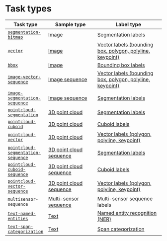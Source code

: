 # Task types

<table><thead><tr><th>Task type</th><th width="235.09967845659162">Sample type</th><th width="323.4094596855135">Label type</th></tr></thead><tbody><tr><td><a href="../how-to-annotate/label-images/image-segmentation-interface.md"><code>segmentation-bitmap</code></a></td><td><a href="sample-types/#image">Image</a></td><td><a href="label-types.md#segmentation-labels">Segmentation labels</a></td></tr><tr><td><a href="../how-to-annotate/label-images/image-vector-interface.md"><code>vector</code></a></td><td><a href="sample-types/#image">Image</a></td><td><a href="label-types.md#vector-labels-bounding-box-polygon-polyline-keypoint">Vector labels (bounding box, polygon, polyline, keypoint)</a></td></tr><tr><td><a href="../how-to-annotate/label-images/image-vector-interface.md"><code>bbox</code></a></td><td><a href="sample-types/#image">Image</a></td><td><a href="label-types.md#vector-labels-bounding-box-polygon-polyline-keypoint">Bounding box labels</a></td></tr><tr><td><a href="../how-to-annotate/label-images/image-vector-interface.md"><code>image-vector-sequence</code></a></td><td><a href="sample-types/#image-sequence">Image sequence</a></td><td><a href="label-types.md#vector-labels-bounding-box-polygon-polyline-keypoint">Vector labels (bounding box, polygon, polyline, keypoint)</a></td></tr><tr><td><a href="../how-to-annotate/label-images/image-segmentation-interface.md"><code>image-segmentation-sequence</code></a></td><td><a href="sample-types/#image-sequence">Image sequence</a></td><td><a href="label-types.md#segmentation-labels-1">Segmentation labels</a></td></tr><tr><td><a href="../how-to-annotate/label-3d-point-clouds/3d-point-cloud-segmentation-interface.md"><code>pointcloud-segmentation</code></a></td><td><a href="sample-types/#3d-point-cloud">3D point cloud</a></td><td><a href="label-types.md#segmentation-labels-2">Segmentation labels</a></td></tr><tr><td><a href="../how-to-annotate/label-3d-point-clouds/3d-point-cloud-cuboid-interface.md"><code>pointcloud-cuboid</code></a></td><td><a href="sample-types/#3d-point-cloud">3D point cloud</a></td><td><a href="label-types.md#cuboid-labels">Cuboid labels</a></td></tr><tr><td><a href="../how-to-annotate/label-3d-point-clouds/3d-point-cloud-vector-interface.md"><code>pointcloud-vector</code></a></td><td><a href="sample-types/#3d-point-cloud">3D point cloud</a></td><td><a href="label-types.md#vector-label-polygon-polyline-keypoint">Vector labels (polygon, polyline, keypoint)</a></td></tr><tr><td><a href="../how-to-annotate/label-3d-point-clouds/3d-point-cloud-segmentation-interface.md"><code>pointcloud-segmentation-sequence</code></a></td><td><a href="sample-types/#3d-point-cloud-sequence">3D point cloud sequence</a></td><td><a href="label-types.md#segmentation-labels-3">Segmentation labels</a></td></tr><tr><td><a href="../how-to-annotate/label-3d-point-clouds/3d-point-cloud-cuboid-interface.md"><code>pointcloud-cuboid-sequence</code></a></td><td><a href="sample-types/#3d-point-cloud-sequence">3D point cloud sequence</a></td><td><a href="label-types.md#cuboid-labels-1">Cuboid labels</a></td></tr><tr><td><a href="../how-to-annotate/label-3d-point-clouds/3d-point-cloud-vector-interface.md"><code>pointcloud-vector-sequence</code></a></td><td><a href="sample-types/#3d-point-cloud-sequence">3D point cloud sequence</a></td><td><a href="label-types.md#vector-label-polygon-polyline-keypoint-1">Vector labels (polygon, polyline, keypoint)</a></td></tr><tr><td><code>multisensor-sequence</code></td><td><a href="sample-types/#multi-sensor-sequence">Multi-sensor sequence</a></td><td>Multi-sensor sequence labels</td></tr><tr><td><a href="../how-to-annotate/label-text/text-named-entities-interface.md"><code>text-named-entities</code></a></td><td><a href="sample-types/#text">Text</a></td><td><a href="label-types.md#named-entity-recognition-and-span-categorization">Named entity recognition (NER)</a></td></tr><tr><td><a href="../how-to-annotate/label-text/text-span-categorization-interface.md"><code>text-span-categorization</code></a></td><td><a href="sample-types/#text">Text</a></td><td><a href="label-types.md#named-entity-recognition-and-span-categorization">Span categorization</a></td></tr></tbody></table>
